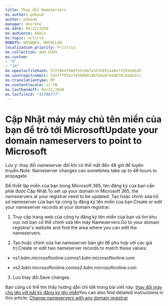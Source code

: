 ```yaml
---
title: Thay đổi NameServers
ms.author: pebaum
author: pebaum
manager: mnirkhe
ms.date: 04/21/2020
ms.audience: Admin
ms.topic: article
ROBOTS: NOINDEX, NOFOLLOW
localization_priority: Priority
ms.collection: Adm_O365
ms.custom:
- "5"
- "14"
ms.openlocfilehash: 572f8befd84f55cb07a3535852a46e735d3ed620
ms.sourcegitcommit: 55eff703a17e500681d8fa6a87eb067019ade3cc
ms.translationtype: MT
ms.contentlocale: vi-VN
ms.lasthandoff: 04/22/2020
ms.locfileid: "43706777"
---
```

# <a name="update-your-domain-nameservers-to-point-to-microsoft"></a><span data-ttu-id="0670f-102">Cập Nhật máy máy chủ tên miền của bạn để trỏ tới Microsoft</span><span class="sxs-lookup"><span data-stu-id="0670f-102">Update your domain nameservers to point to Microsoft</span></span>

<span data-ttu-id="0670f-103">Lưu ý: thay đổi nameserver đôi khi có thể mất đến 48 giờ để tuyên truyền.</span><span class="sxs-lookup"><span data-stu-id="0670f-103">Note: Nameserver changes can sometimes take up to 48 hours to propagate.</span></span>
  
<span data-ttu-id="0670f-104">Để thiết lập miền của bạn trong Microsoft 365, tên đăng ký của bạn cần phải được Cập Nhật.</span><span class="sxs-lookup"><span data-stu-id="0670f-104">To set up your domain in Microsoft 365, the nameservers at your registrar need to be updated.</span></span> <span data-ttu-id="0670f-105">Tạo hoặc chỉnh sửa hồ sơ nameserver của bạn tại công ty đăng ký tên miền của bạn.</span><span class="sxs-lookup"><span data-stu-id="0670f-105">Create or edit your nameserver records at your domain registrar.</span></span>
  
1. <span data-ttu-id="0670f-106">Truy cập trang web của công ty đăng ký tên miền của bạn và tìm khu vực nơi bạn có thể chỉnh sửa tên máy Nameservers.</span><span class="sxs-lookup"><span data-stu-id="0670f-106">Go to your domain registrar's website and find the area where you can edit the nameservers.</span></span>
  
2. <span data-ttu-id="0670f-107">Tạo hoặc chỉnh sửa hai nameserver bản ghi để phù hợp với các giá trị:</span><span class="sxs-lookup"><span data-stu-id="0670f-107">Create or edit two nameserver records to match these values:</span></span>

  - <span data-ttu-id="0670f-108">ns1.bdm.microsoftonline.com</span><span class="sxs-lookup"><span data-stu-id="0670f-108">ns1.bdm.microsoftonline.com</span></span>

  - <span data-ttu-id="0670f-109">ns2.bdm.microsoftonline.com</span><span class="sxs-lookup"><span data-stu-id="0670f-109">ns2.bdm.microsoftonline.com</span></span>

3. <span data-ttu-id="0670f-110">Lưu thay đổi.</span><span class="sxs-lookup"><span data-stu-id="0670f-110">Save changes.</span></span>

<span data-ttu-id="0670f-111">Bạn cũng có thể tìm thấy hướng dẫn chi tiết trong bài viết này: [thay đổi máy chủ tên với bất kỳ đăng ký tên miền](https://docs.microsoft.com//office365/admin/get-help-with-domains/change-nameservers-at-any-domain-registrar)</span><span class="sxs-lookup"><span data-stu-id="0670f-111">You can also find detailed instructions in this article: [Change nameservers with any domain registrar](https://docs.microsoft.com//office365/admin/get-help-with-domains/change-nameservers-at-any-domain-registrar)</span></span>
  